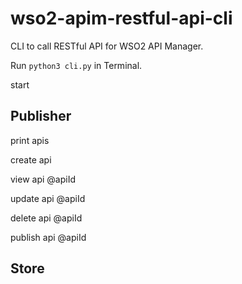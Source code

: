 # wso2-apim-restful-api-cli
CLI to call RESTful API for WSO2 API Manager.

Run `python3 cli.py` in Terminal.

start

## Publisher

print apis

create api

view api @apiId

update api @apiId

delete api @apiId

publish api @apiId

## Store
